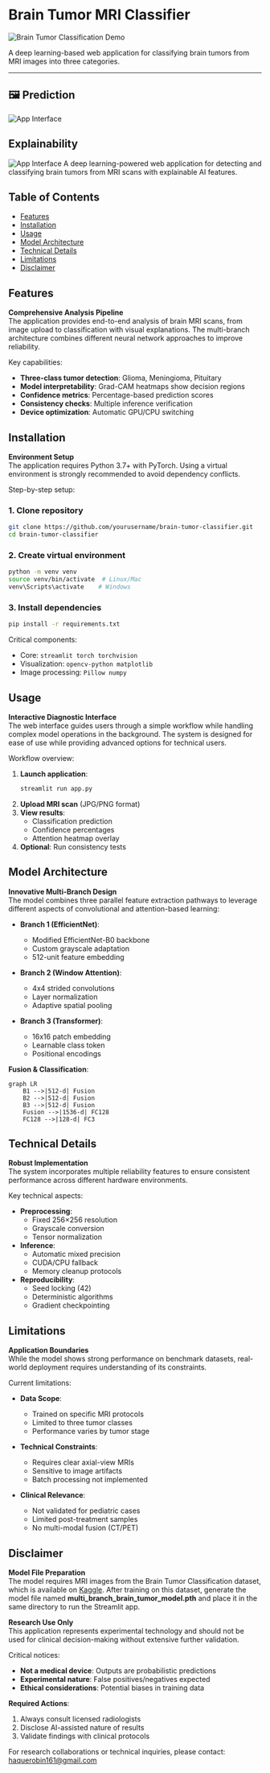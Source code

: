 # Brain Tumor MRI Classifier

![Brain Tumor Classification Demo](https://raw.githubusercontent.com/Robin-2023/brain-tumor-mri-classifier/main/assets/header.png)

A deep learning-based web application for classifying brain tumors from MRI images into three categories.

---

## 🖼️ Prediction

![App Interface](https://raw.githubusercontent.com/Robin-2023/brain-tumor-mri-classifier/main/assets/interface1.png)
## Explainability
![App Interface](https://raw.githubusercontent.com/Robin-2023/brain-tumor-mri-classifier/main/assets/interface2.png)
A deep learning-powered web application for detecting and classifying brain tumors from MRI scans with explainable AI features.

## Table of Contents
- [Features](#features)
- [Installation](#installation)
- [Usage](#usage)
- [Model Architecture](#model-architecture)
- [Technical Details](#technical-details)
- [Limitations](#limitations)
- [Disclaimer](#disclaimer)

## Features

**Comprehensive Analysis Pipeline**  
The application provides end-to-end analysis of brain MRI scans, from image upload to classification with visual explanations. The multi-branch architecture combines different neural network approaches to improve reliability.

Key capabilities:
- **Three-class tumor detection**: Glioma, Meningioma, Pituitary
- **Model interpretability**: Grad-CAM heatmaps show decision regions
- **Confidence metrics**: Percentage-based prediction scores
- **Consistency checks**: Multiple inference verification
- **Device optimization**: Automatic GPU/CPU switching

## Installation

**Environment Setup**  
The application requires Python 3.7+ with PyTorch. Using a virtual environment is strongly recommended to avoid dependency conflicts.

Step-by-step setup:

### 1. Clone repository
```bash
git clone https://github.com/yourusername/brain-tumor-classifier.git
cd brain-tumor-classifier
```
### 2. Create virtual environment
```bash
python -m venv venv
source venv/bin/activate  # Linux/Mac
venv\Scripts\activate    # Windows
```
### 3. Install dependencies
```bash
pip install -r requirements.txt
```
Critical components:
- Core: `streamlit torch torchvision`
- Visualization: `opencv-python matplotlib`
- Image processing: `Pillow numpy`

## Usage

**Interactive Diagnostic Interface**  
The web interface guides users through a simple workflow while handling complex model operations in the background. The system is designed for ease of use while providing advanced options for technical users.

Workflow overview:
1. **Launch application**:
   ```bash
   streamlit run app.py
   ```
2. **Upload MRI scan** (JPG/PNG format)
3. **View results**:
   - Classification prediction
   - Confidence percentages
   - Attention heatmap overlay
4. **Optional**: Run consistency tests

## Model Architecture

**Innovative Multi-Branch Design**  
The model combines three parallel feature extraction pathways to leverage different aspects of convolutional and attention-based learning:

- **Branch 1 (EfficientNet)**:
  - Modified EfficientNet-B0 backbone
  - Custom grayscale adaptation
  - 512-unit feature embedding

- **Branch 2 (Window Attention)**:
  - 4x4 strided convolutions
  - Layer normalization
  - Adaptive spatial pooling

- **Branch 3 (Transformer)**:
  - 16x16 patch embedding
  - Learnable class token
  - Positional encodings

**Fusion & Classification**:

```mermaid
graph LR
    B1 -->|512-d| Fusion
    B2 -->|512-d| Fusion
    B3 -->|512-d| Fusion
    Fusion -->|1536-d| FC128
    FC128 -->|128-d| FC3
```

## Technical Details

**Robust Implementation**  
The system incorporates multiple reliability features to ensure consistent performance across different hardware environments.

Key technical aspects:
- **Preprocessing**:
  - Fixed 256×256 resolution
  - Grayscale conversion
  - Tensor normalization
- **Inference**:
  - Automatic mixed precision
  - CUDA/CPU fallback
  - Memory cleanup protocols
- **Reproducibility**:
  - Seed locking (42)
  - Deterministic algorithms
  - Gradient checkpointing

## Limitations

**Application Boundaries**  
While the model shows strong performance on benchmark datasets, real-world deployment requires understanding of its constraints.

Current limitations:
- **Data Scope**:
  - Trained on specific MRI protocols
  - Limited to three tumor classes
  - Performance varies by tumor stage

- **Technical Constraints**:
  - Requires clear axial-view MRIs
  - Sensitive to image artifacts
  - Batch processing not implemented

- **Clinical Relevance**:
  - Not validated for pediatric cases
  - Limited post-treatment samples
  - No multi-modal fusion (CT/PET)

## Disclaimer

**Model File Preparation**  
The model requires MRI images from the Brain Tumor Classification dataset, which is available on [Kaggle](https://www.kaggle.com/datasets/ashkhagan/figshare-brain-tumor-dataset/data). After training on this dataset, generate the model file named **multi_branch_brain_tumor_model.pth** and place it in the same directory to run the Streamlit app.

**Research Use Only**  
This application represents experimental technology and should not be used for clinical decision-making without extensive further validation.

Critical notices:
- **Not a medical device**: Outputs are probabilistic predictions
- **Experimental nature**: False positives/negatives expected
- **Ethical considerations**: Potential biases in training data

**Required Actions**:
1. Always consult licensed radiologists
2. Disclose AI-assisted nature of results
3. Validate findings with clinical protocols

For research collaborations or technical inquiries, please contact: [haquerobin161@gmail.com](mailto:haquerobin161@gmail.com)
